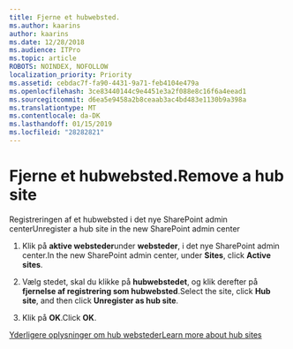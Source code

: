 ```yaml
---
title: Fjerne et hubwebsted.
ms.author: kaarins
author: kaarins
ms.date: 12/28/2018
ms.audience: ITPro
ms.topic: article
ROBOTS: NOINDEX, NOFOLLOW
localization_priority: Priority
ms.assetid: cebdac7f-fa90-4431-9a71-feb4104e479a
ms.openlocfilehash: 3ce83440144c9e4451e3a2f088e8c16f6a4eead1
ms.sourcegitcommit: d6ea5e9458a2b8ceaab3ac4bd483e1130b9a398a
ms.translationtype: MT
ms.contentlocale: da-DK
ms.lasthandoff: 01/15/2019
ms.locfileid: "28282821"
---
```

# <a name="remove-a-hub-site"></a><span data-ttu-id="ead14-102">Fjerne et hubwebsted.</span><span class="sxs-lookup"><span data-stu-id="ead14-102">Remove a hub site</span></span>

<span data-ttu-id="ead14-103">Registreringen af et hubwebsted i det nye SharePoint admin center</span><span class="sxs-lookup"><span data-stu-id="ead14-103">Unregister a hub site in the new SharePoint admin center</span></span>
  
1. <span data-ttu-id="ead14-104">Klik på **aktive websteder**under **websteder**, i det nye SharePoint admin center.</span><span class="sxs-lookup"><span data-stu-id="ead14-104">In the new SharePoint admin center, under **Sites**, click **Active sites**.</span></span> 
    
2. <span data-ttu-id="ead14-105">Vælg stedet, skal du klikke på **hubwebstedet**, og klik derefter på **fjernelse af registrering som hubwebsted**.</span><span class="sxs-lookup"><span data-stu-id="ead14-105">Select the site, click **Hub site**, and then click **Unregister as hub site**.</span></span> 
    
3. <span data-ttu-id="ead14-106">Klik på **OK**.</span><span class="sxs-lookup"><span data-stu-id="ead14-106">Click **OK**.</span></span> 
    
[<span data-ttu-id="ead14-107">Yderligere oplysninger om hub websteder</span><span class="sxs-lookup"><span data-stu-id="ead14-107">Learn more about hub sites</span></span>](https://support.office.com/en-us/article/what-is-a-sharepoint-hub-site-fe26ae84-14b7-45b6-a6d1-948b3966427f?ui=en-US&amp;rs=en-US&amp;ad=US)
  

